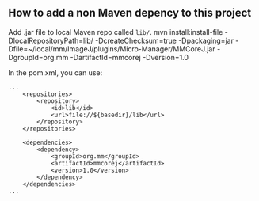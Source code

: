 ## How to add a non Maven depency to this project

Add .jar file to local Maven repo called `lib/`.
mvn install:install-file -DlocalRepositoryPath=lib/ -DcreateChecksum=true -Dpackaging=jar -Dfile=~/local/mm/ImageJ/plugins/Micro-Manager/MMCoreJ.jar -DgroupId=org.mm -DartifactId=mmcorej -Dversion=1.0

In the pom.xml, you can use:

```
...
    <repositories>
        <repository>
            <id>lib</id>
            <url>file://${basedir}/lib</url>
        </repository>
    </repositories>

    <dependencies>
        <dependency>
            <groupId>org.mm</groupId>
            <artifactId>mmcorej</artifactId>
            <version>1.0</version>
        </dependency>
    </dependencies>
...
```
